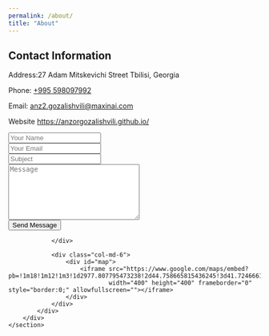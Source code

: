 ```yaml
---
permalink: /about/
title: "About"
---
```

<div id="colorlib-main">
    <section class="ftco-section contact-section">
        <div class="container">
            <div class="row d-flex mb-5 contact-info">
                <div class="col-md-12 mb-4">
                    <h2 class="h4 font-weight-bold">Contact Information</h2>
                </div>
                <div class="w-100"></div>
                <div class="col-md-3">
                    <p><span>Address:</span>27 Adam Mitskevichi Street Tbilisi, Georgia</p>
                </div>
                <div class="col-md-3">
                    <p><span>Phone:</span> <a href="tel://+995598097992">+995 598097992</a></p>
                </div>
                <div class="col-md-3">
                    <p><span>Email:</span> <a
                            href="mailto:anz2.gozalishvili@maxinai.com">anz2.gozalishvili@maxinai.com</a></p>
                </div>
                <div class="col-md-3">
                    <p><span>Website</span> <a href="/">https://anzorgozalishvili.github.io/</a></p>
                </div>
            </div>
            <div class="row block-9">
                <div class="col-md-6 order-md-last pr-md-5">
                    <form action="#">
                        <div class="form-group">
                            <input type="text" class="form-control" placeholder="Your Name">
                        </div>
                        <div class="form-group">
                            <input type="text" class="form-control" placeholder="Your Email">
                        </div>
                        <div class="form-group">
                            <input type="text" class="form-control" placeholder="Subject">
                        </div>
                        <div class="form-group">
                            <textarea name="" id="" cols="30" rows="7" class="form-control"
                                      placeholder="Message"></textarea>
                        </div>
                        <div class="form-group">
                            <input type="submit" value="Send Message" class="btn btn-primary py-3 px-5">
                        </div>
                    </form>

                </div>

                <div class="col-md-6">
                    <div id="map">
                        <iframe src="https://www.google.com/maps/embed?pb=!1m18!1m12!1m3!1d2977.807795473238!2d44.758665815436245!3d41.724666179234674!2m3!1f0!2f0!3f0!3m2!1i1024!2i768!4f13.1!3m3!1m2!1s0x4044732024e5a1d3%3A0xc9e15cb7e2ab3bf!2s27%20Adam%20Mitskevichi%20St%2C%20T&#39;bilisi!5e0!3m2!1sen!2sge!4v1583357117469!5m2!1sen!2sge"
                                width="400" height="400" frameborder="0" style="border:0;" allowfullscreen=""></iframe>
                    </div>
                </div>
            </div>
        </div>
    </section>